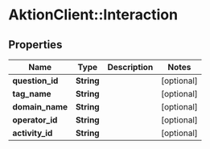 # AktionClient::Interaction

## Properties
Name | Type | Description | Notes
------------ | ------------- | ------------- | -------------
**question_id** | **String** |  | [optional] 
**tag_name** | **String** |  | [optional] 
**domain_name** | **String** |  | [optional] 
**operator_id** | **String** |  | [optional] 
**activity_id** | **String** |  | [optional] 


